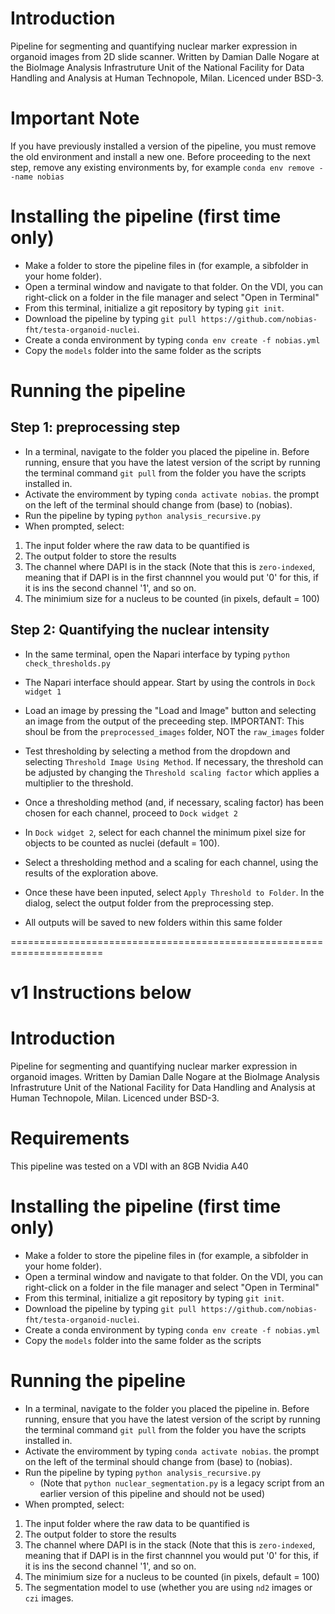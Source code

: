 
# Introduction
Pipeline for segmenting and quantifying nuclear marker expression in organoid images from 2D slide scanner. Written by Damian Dalle Nogare at the BioImage Analysis Infrastruture Unit of the National Facility for Data Handling and Analysis at Human Technopole, Milan. Licenced under BSD-3.

# Important Note
If you have previously installed a  version of the pipeline, you must remove the old environment and install a new one. Before proceeding to the next step, remove any existing environments by, for example
`conda env remove --name nobias`

# Installing the pipeline (first time only)
- Make a folder to store the pipeline files in (for example, a sibfolder in your home folder).
- Open a terminal window and navigate to that folder. On the VDI, you can right-click on a folder in the file manager and select "Open in Terminal"
- From this terminal, initialize a git repository by typing `git init`.
- Download the pipeline by typing `git pull https://github.com/nobias-fht/testa-organoid-nuclei`.
- Create a conda environment by typing `conda env create -f nobias.yml`
- Copy the `models` folder into the same folder as the scripts


# Running the pipeline 

## Step 1: preprocessing step
- In a terminal, navigate to the folder you placed the pipeline in. Before running, ensure that you have the latest version of the script by running the terminal command `git pull` from the folder you have the scripts installed in.
- Activate the enviromment by typing `conda activate nobias`. the prompt on the left of the terminal should change from (base) to (nobias).
- Run the pipeline by typing `python analysis_recursive.py`
- When prompted, select:

1. The input folder where the raw data to be quantified is
2. The output folder to store the results
3. The channel where DAPI is in the stack (Note that this is `zero-indexed`, meaning that if DAPI is in the first channnel you would put '0' for this, if it is ins the second channel '1', and so on.
4. The minimium size for a nucleus to be counted (in pixels, default = 100)


## Step 2: Quantifying the nuclear intensity 

 - In the same terminal, open the Napari interface by typing `python check_thresholds.py`
 - The Napari interface should appear. Start by using the controls in `Dock widget 1`
 - Load an image by pressing the "Load and Image" button and selecting an image from the output of the preceeding step. IMPORTANT: This shoul be from the `preprocessed_images` folder, NOT the `raw_images` folder
 - Test thresholding by selecting a method from the dropdown and selecting `Threshold Image Using Method`. If necessary, the threshold can be adjusted by changing the `Threshold scaling factor` which applies a multiplier to the threshold.
 - Once a thresholding method (and, if necessary, scaling factor) has been chosen for each channel, proceed to `Dock widget 2`

- In `Dock widget 2`, select for each channel the minimum pixel size for objects to be counted as nuclei (default = 100).
- Select a thresholding method and a scaling for each channel, using the results of the exploration above.
- Once these have been inputed, select `Apply Threshold to Folder`. In the dialog, select the output folder from the preprocessing step.
- All outputs will be saved to new folders within this same folder


======================================================================


# v1 Instructions below


# Introduction
Pipeline for segmenting and quantifying nuclear marker expression in organoid images. Written by Damian Dalle Nogare at the BioImage Analysis Infrastruture Unit of the National Facility for Data Handling and Analysis at Human Technopole, Milan. Licenced under BSD-3.

# Requirements
This pipeline was tested on a VDI with an 8GB Nvidia A40 

# Installing the pipeline (first time only)
- Make a folder to store the pipeline files in (for example, a sibfolder in your home folder).
- Open a terminal window and navigate to that folder. On the VDI, you can right-click on a folder in the file manager and select "Open in Terminal"
- From this terminal, initialize a git repository by typing `git init`.
- Download the pipeline by typing `git pull https://github.com/nobias-fht/testa-organoid-nuclei`.
- Create a conda environment by typing `conda env create -f nobias.yml`
- Copy the `models` folder into the same folder as the scripts
# Running the pipeline
- In a terminal, navigate to the folder you placed the pipeline in. Before running, ensure that you have the latest version of the script by running the terminal command `git pull` from the folder you have the scripts installed in.
- Activate the enviromment by typing `conda activate nobias`. the prompt on the left of the terminal should change from (base) to (nobias).
- Run the pipeline by typing `python analysis_recursive.py`
	- (Note that `python nuclear_segmentation.py` is a legacy script from an earlier version of this pipeline and should not be used)
- When prompted, select:

1. The input folder where the raw data to be quantified is
2. The output folder to store the results
3. The channel where DAPI is in the stack (Note that this is `zero-indexed`, meaning that if DAPI is in the first channnel you would put '0' for this, if it is ins the second channel '1', and so on.
4. The minimium size for a nucleus to be counted (in pixels, default = 100)
5. The segmentation model to use (whether you are using `nd2` images or `czi` images.

